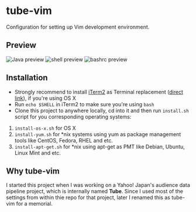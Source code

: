 tube-vim
============

Configuration for setting up Vim development environment.

## Preview

![Java preview](https://raw.githubusercontent.com/tolinwei/dev-config/master/preview/bashrc-pre.png)
![shell preview](https://raw.githubusercontent.com/tolinwei/dev-config/master/preview/shell-pre.png)
![bashrc preview](https://raw.githubusercontent.com/tolinwei/dev-config/master/preview/java-pre.png)

## Installation
- Strongly recommend to install [iTerm2](https://iterm2.com/index.html) as Terminal replacement ([direct link](https://iterm2.com/downloads/stable/iTerm2_v2_0.zip)), if you're using OS X
- Run `echo $SHELL` in iTerm2 to make sure you're using `bash`
- Clone this project to anywhere locally, cd into it and then run `install.sh` script for you corresponding operating systems:

1. `install-os-x.sh` for OS X
2. `install-yum.sh` for *nix systems using yum as package management tools like CentOS, Fedora, RHEL and etc.
3. `install-apt-get.sh` for *nix using apt-get as PMT like Debian, Ubuntu, Linux Mint and etc.

## Why tube-vim
I started this project when I was working on a Yahoo! Japan's audience data pipeline project, which is internally named **Tube**. Since I used most of the settings from within thie repo for that project, later I renamed this as tube-vim for a memorial.

